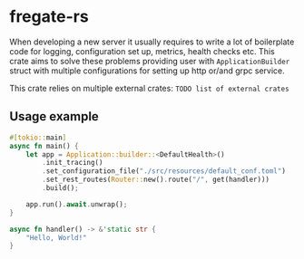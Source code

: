 # fregate-rs

When developing a new server it usually requires to write a lot of boilerplate code for logging, configuration set up, metrics, health checks etc.
This crate aims to solve these problems providing user with `ApplicationBuilder` struct with multiple configurations for setting up http or/and grpc service.

This crate relies on multiple external crates:
`TODO list of external crates`

## Usage example
```rust
#[tokio::main]
async fn main() {
    let app = Application::builder::<DefaultHealth>()
        .init_tracing()
        .set_configuration_file("./src/resources/default_conf.toml")
        .set_rest_routes(Router::new().route("/", get(handler)))
        .build();

    app.run().await.unwrap();
}

async fn handler() -> &'static str {
    "Hello, World!"
}
```